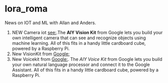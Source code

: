 # lora_roma
News on IOT and ML with Allan and Anders.


1. NEW Camera iot  [see:](https://openmv.io/).The **AIY Vision Kit** from Google lets you build your own intelligent camera that can see and recognize objects using machine learning. All of this fits in a handy little cardboard cube, powered by a Raspberry Pi.
2. New VisionKit from [Google:](https://aiyprojects.withgoogle.com/)
3. New Voicekit  from [Google:](https://aiyprojects.withgoogle.com/voice/). The *AIY Voice Kit* from Google lets you build your own natural language processor and connect it to the Google Assistant. All of this fits in a handy little cardboard cube, powered by a Raspberry Pi.
